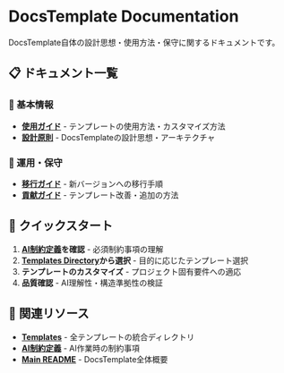 # DocsTemplate Documentation

DocsTemplate自体の設計思想・使用方法・保守に関するドキュメントです。

## 📋 ドキュメント一覧

### 📖 基本情報
- **[使用ガイド](./usage-guide.md)** - テンプレートの使用方法・カスタマイズ方法
- **[設計原則](./design-principles.md)** - DocsTemplateの設計思想・アーキテクチャ

### 🔄 運用・保守
- **[移行ガイド](./migration-guide.md)** - 新バージョンへの移行手順
- **[貢献ガイド](./contributing.md)** - テンプレート改善・追加の方法

## 🚀 クイックスタート

1. **[AI制約定義](../ai-constraints.yaml)を確認** - 必須制約事項の理解
2. **[Templates Directory](../templates/)から選択** - 目的に応じたテンプレート選択
3. **テンプレートのカスタマイズ** - プロジェクト固有要件への適応
4. **品質確認** - AI理解性・構造準拠性の検証

## 🔗 関連リソース

- **[Templates](../templates/)** - 全テンプレートの統合ディレクトリ
- **[AI制約定義](../ai-constraints.yaml)** - AI作業時の制約事項
- **[Main README](../README.md)** - DocsTemplate全体概要
